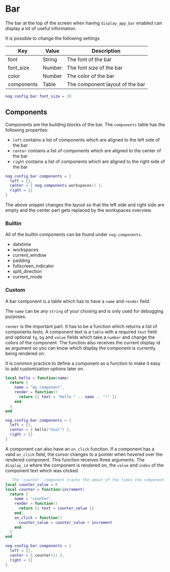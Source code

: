 # Bar

The bar at the top of the screen when having `display_app_bar` enabled can display a lot of useful information.

It is possible to change the following settings

| Key                       | Value   | Description                                                                   |
|---------------------------|---------|-------------------------------------------------------------------------------|
| font       | String | The font of the bar |
| font_size                    | Number | The font size of the bar|
| color                  | Number | The color of the bar |
| components                   | Table | The component layout of the bar |

```lua
nog.config.bar.font_size = 20
```

## Components

Components are the building blocks of the bar. The `components` table has the following properties:

* `left` contains a list of components which are aligned to the left side of the bar
* `center` contains a list of components which are aligned to the center of the bar
* `right` contains a list of components which are aligned to the right side of the bar

```lua
nog.config.bar.components = {
  left = {},
  center = { nog.components.workspaces() },
  right = {}
}
```

The above snippet changes the layout so that the left side and right side are empty and the center part gets replaced by the workspaces overview.

### Builtin

All of the builtin components can be found under `nog.components`.

* datetime
* workspaces
* current_window
* padding
* fullscreen_indicator
* split_direction
* current_mode

### Custom

A bar component is a table which has to have a `name` and `render` field.

The `name` can be any `string` of your chosing and is only used for debugging purposes.

`render` is the important part. It has to be a function which returns a list of components texts.
A component text is a `table` with a required `text` field and optional `fg`, `bg` and `value` fields 
which take a `number` and change the colors of the component. 
The function also receives the current display id as argument 
so you can know which display the component is currently being rendered on.

It is common practice to define a component as a function to make it easy to add customization options later on.

```lua
local hello = function(name)
  return {
    name = "my_component",
    render = function()
      return {{ text = "Hello " .. name .. "!" }}
    end
  }
end

nog.config.bar.components = {
  left = {},
  center = { hello("User") },
  right = {}
}
```

A component can also have an `on_click` function. If a component has a valid `on_click` field, 
the cursor changes to a pointer when hovered over the rendered component. This function receives three arguments.
The `display_id` where the component is rendered on, the `value` and `index` of the component text which was clicked.

```lua
-- The `counter` component tracks the amout of the times the component has been clicked globally.
local counter_value = 0
local counter = function(increment)
  return {
    name = "counter",
    render = function()
      return {{ text = counter_value }}
    end,
    on_click = function()
      counter_value = counter_value + increment
    end
  }
end

nog.config.bar.components = {
  left = {},
  center = { counter(1) },
  right = {}
}
```
